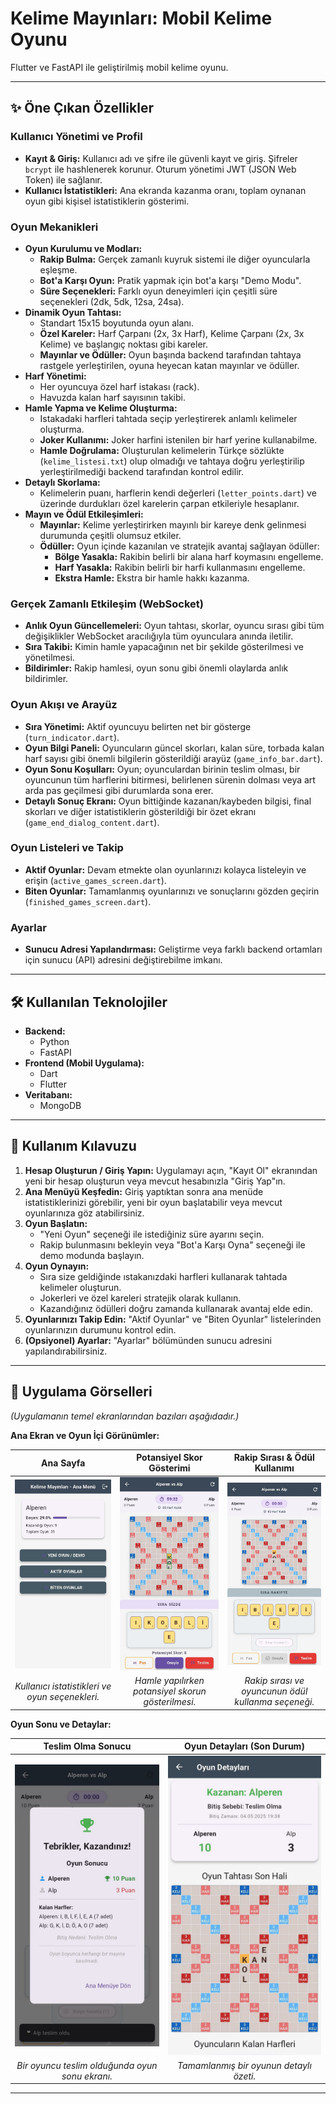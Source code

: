 # Kelime Mayınları: Mobil Kelime Oyunu 

Flutter ve FastAPI ile geliştirilmiş mobil kelime oyunu.

---

## ✨ Öne Çıkan Özellikler

### <i class="bi bi-person-circle"></i> Kullanıcı Yönetimi ve Profil
* **Kayıt & Giriş:** Kullanıcı adı ve şifre ile güvenli kayıt ve giriş. Şifreler `bcrypt` ile hashlenerek korunur. Oturum yönetimi JWT (JSON Web Token) ile sağlanır.
* **Kullanıcı İstatistikleri:** Ana ekranda kazanma oranı, toplam oynanan oyun gibi kişisel istatistiklerin gösterimi.

### <i class="bi bi-grid-3x3-gap-fill"></i> Oyun Mekanikleri
* **Oyun Kurulumu ve Modları:**
    * **Rakip Bulma:** Gerçek zamanlı kuyruk sistemi ile diğer oyuncularla eşleşme.
    * **Bot'a Karşı Oyun:** Pratik yapmak için bot'a karşı "Demo Modu".
    * **Süre Seçenekleri:** Farklı oyun deneyimleri için çeşitli süre seçenekleri (2dk, 5dk, 12sa, 24sa).
* **Dinamik Oyun Tahtası:**
    * Standart 15x15 boyutunda oyun alanı.
    * **Özel Kareler:** Harf Çarpanı (2x, 3x Harf), Kelime Çarpanı (2x, 3x Kelime) ve başlangıç noktası gibi kareler.
    * **Mayınlar ve Ödüller:** Oyun başında backend tarafından tahtaya rastgele yerleştirilen, oyuna heyecan katan mayınlar ve ödüller.
* **Harf Yönetimi:**
    * Her oyuncuya özel harf istakası (rack).
    * Havuzda kalan harf sayısının takibi.
* **Hamle Yapma ve Kelime Oluşturma:**
    * Istakadaki harfleri tahtada seçip yerleştirerek anlamlı kelimeler oluşturma.
    * **Joker Kullanımı:** Joker harfini istenilen bir harf yerine kullanabilme.
    * **Hamle Doğrulama:** Oluşturulan kelimelerin Türkçe sözlükte (`kelime_listesi.txt`) olup olmadığı ve tahtaya doğru yerleştirilip yerleştirilmediği backend tarafından kontrol edilir.
* **Detaylı Skorlama:**
    * Kelimelerin puanı, harflerin kendi değerleri (`letter_points.dart`) ve üzerinde durdukları özel karelerin çarpan etkileriyle hesaplanır.
* **Mayın ve Ödül Etkileşimleri:**
    * **Mayınlar:** Kelime yerleştirirken mayınlı bir kareye denk gelinmesi durumunda çeşitli olumsuz etkiler.
    * **Ödüller:** Oyun içinde kazanılan ve stratejik avantaj sağlayan ödüller:
        * <i class="bi bi-shield-slash"></i> **Bölge Yasakla:** Rakibin belirli bir alana harf koymasını engelleme.
        * <i class="bi bi-type"></i> **Harf Yasakla:** Rakibin belirli bir harfi kullanmasını engelleme.
        * <i class="bi bi-arrow-clockwise"></i> **Ekstra Hamle:** Ekstra bir hamle hakkı kazanma.

### <i class="bi bi-broadcast"></i> Gerçek Zamanlı Etkileşim (WebSocket)
* **Anlık Oyun Güncellemeleri:** Oyun tahtası, skorlar, oyuncu sırası gibi tüm değişiklikler WebSocket aracılığıyla tüm oyunculara anında iletilir.
* **Sıra Takibi:** Kimin hamle yapacağının net bir şekilde gösterilmesi ve yönetilmesi.
* **Bildirimler:** Rakip hamlesi, oyun sonu gibi önemli olaylarda anlık bildirimler.

### <i class="bi bi-controller"></i> Oyun Akışı ve Arayüz
* **Sıra Yönetimi:** Aktif oyuncuyu belirten net bir gösterge (`turn_indicator.dart`).
* **Oyun Bilgi Paneli:** Oyuncuların güncel skorları, kalan süre, torbada kalan harf sayısı gibi önemli bilgilerin gösterildiği arayüz (`game_info_bar.dart`).
* **Oyun Sonu Koşulları:** Oyun; oyunculardan birinin teslim olması, bir oyuncunun tüm harflerini bitirmesi, belirlenen sürenin dolması veya art arda pas geçilmesi gibi durumlarda sona erer.
* **Detaylı Sonuç Ekranı:** Oyun bittiğinde kazanan/kaybeden bilgisi, final skorları ve diğer istatistiklerin gösterildiği bir özet ekranı (`game_end_dialog_content.dart`).

### <i class="bi bi-list-task"></i> Oyun Listeleri ve Takip
* **Aktif Oyunlar:** Devam etmekte olan oyunlarınızı kolayca listeleyin ve erişin (`active_games_screen.dart`).
* **Biten Oyunlar:** Tamamlanmış oyunlarınızı ve sonuçlarını gözden geçirin (`finished_games_screen.dart`).

### <i class="bi bi-gear-fill"></i> Ayarlar
* **Sunucu Adresi Yapılandırması:** Geliştirme veya farklı backend ortamları için sunucu (API) adresini değiştirebilme imkanı.

---

## 🛠️ Kullanılan Teknolojiler

* **Backend:**
    * Python
    * FastAPI
* **Frontend (Mobil Uygulama):**
    * Dart
    * Flutter
* **Veritabanı:**
    * MongoDB

---

## 🚀 Kullanım Kılavuzu

1.  **Hesap Oluşturun / Giriş Yapın:** Uygulamayı açın, "Kayıt Ol" ekranından yeni bir hesap oluşturun veya mevcut hesabınızla "Giriş Yap"ın.
2.  **Ana Menüyü Keşfedin:** Giriş yaptıktan sonra ana menüde istatistiklerinizi görebilir, yeni bir oyun başlatabilir veya mevcut oyunlarınıza göz atabilirsiniz.
3.  **Oyun Başlatın:**
    * "Yeni Oyun" seçeneği ile istediğiniz süre ayarını seçin.
    * Rakip bulunmasını bekleyin veya "Bot'a Karşı Oyna" seçeneği ile demo modunda başlayın.
4.  **Oyun Oynayın:**
    * Sıra size geldiğinde ıstakanızdaki harfleri kullanarak tahtada kelimeler oluşturun.
    * Jokerleri ve özel kareleri stratejik olarak kullanın.
    * Kazandığınız ödülleri doğru zamanda kullanarak avantaj elde edin.
5.  **Oyunlarınızı Takip Edin:** "Aktif Oyunlar" ve "Biten Oyunlar" listelerinden oyunlarınızın durumunu kontrol edin.
6.  **(Opsiyonel) Ayarlar:** "Ayarlar" bölümünden sunucu adresini yapılandırabilirsiniz.

---

## 📸 Uygulama Görselleri

*(Uygulamanın temel ekranlarından bazıları aşağıdadır.)*

**Ana Ekran ve Oyun İçi Görünümler:**

|                    Ana Sayfa                    |             Potansiyel Skor Gösterimi              |            Rakip Sırası & Ödül Kullanımı            |
|:-----------------------------------------------:|:--------------------------------------------------:|:---------------------------------------------------:|
|        ![Ana Sayfa](backend/images/anaSayfa.jpg)        |   ![Potansiyel Skor](backend/images/potansiyelSkor.jpg)    |       ![Sıra Rakipte](backend/images/siraRakip.jpg)        |
| _Kullanıcı istatistikleri ve oyun seçenekleri._ | _Hamle yapılırken potansiyel skorun gösterilmesi._ | _Rakip sırası ve oyuncunun ödül kullanma seçeneği._ |

**Oyun Sonu ve Detaylar:**

|               Teslim Olma Sonucu                |        Oyun Detayları (Son Durum)         |
|:-----------------------------------------------:|:-----------------------------------------:|
|       ![Teslim Olma](backend/images/teslimOl.jpg)       |  ![Oyun Son Durumu](backend/images/sonDurum.jpg)  |
| _Bir oyuncu teslim olduğunda oyun sonu ekranı._ |  _Tamamlanmış bir oyunun detaylı özeti._  |

---
